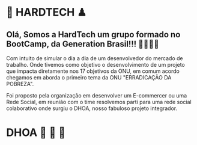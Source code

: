 # 🥇 HARDTECH ♟

## Olá, Somos a HardTech um grupo formado no BootCamp, da Generation Brasil!!! 🚀🚀🚀🚀

Com intuito de simular o dia a dia de um desenvolvedor do mercado de trabalho. Onde tivemos como objetivo o desenvolvimento de um projeto que impacta diretamente nos 17 objetivos da ONU, em comum acordo chegamos em aborda o primeiro tema da ONU "ERRADICAÇÃO DA POBREZA". 

Foi proposto pela organização em desenvolver um E-commercer ou uma Rede Social, em reunião com o time resolvemos parti para uma rede social colaborativo onde surgiu o DHOA, nosso fabuloso projeto integrador. 

# DHOA 🥘 🍜 🍛


